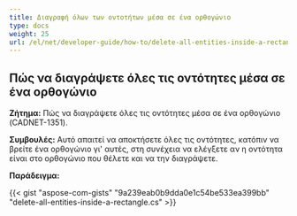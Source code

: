 ```yaml
---
title: Διαγραφή όλων των οντοτήτων μέσα σε ένα ορθογώνιο
type: docs
weight: 25
url: /el/net/developer-guide/how-to/delete-all-entities-inside-a-rectangle/
---
```


## **Πώς να διαγράψετε όλες τις οντότητες μέσα σε ένα ορθογώνιο**

**Ζήτημα:** Πώς να διαγράψετε όλες τις οντότητες μέσα σε ένα ορθογώνιο (CADNET-1351).

**Συμβουλές:** Αυτό απαιτεί να αποκτήσετε όλες τις οντότητες, κατόπιν να βρείτε ένα ορθογώνιο γι' αυτές, στη συνέχεια να ελέγξετε αν η οντότητα είναι στο ορθογώνιο που θέλετε και να την διαγράψετε.

**Παράδειγμα:**

{{< gist "aspose-com-gists" "9a239eab0b9dda0e1c54be533ea399bb" "delete-all-entities-inside-a-rectangle.cs" >}}
